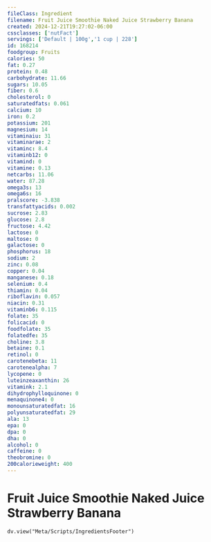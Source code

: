 ```yaml
---
fileClass: Ingredient
filename: Fruit Juice Smoothie Naked Juice Strawberry Banana
created: 2024-12-21T19:27:02-06:00
cssclasses: ['nutFact']
servings: ['Default | 100g','1 cup | 228']
id: 168214
foodgroup: Fruits
calories: 50
fat: 0.27
protein: 0.48
carbohydrate: 11.66
sugars: 10.05
fiber: 0.6
cholesterol: 0
saturatedfats: 0.061
calcium: 10
iron: 0.2
potassium: 201
magnesium: 14
vitaminaiu: 31
vitaminarae: 2
vitaminc: 8.4
vitaminb12: 0
vitamind: 0
vitamine: 0.13
netcarbs: 11.06
water: 87.28
omega3s: 13
omega6s: 16
pralscore: -3.838
transfattyacids: 0.002
sucrose: 2.83
glucose: 2.8
fructose: 4.42
lactose: 0
maltose: 0
galactose: 0
phosphorus: 18
sodium: 2
zinc: 0.08
copper: 0.04
manganese: 0.18
selenium: 0.4
thiamin: 0.04
riboflavin: 0.057
niacin: 0.31
vitaminb6: 0.115
folate: 35
folicacid: 0
foodfolate: 35
folatedfe: 35
choline: 3.8
betaine: 0.1
retinol: 0
carotenebeta: 11
carotenealpha: 7
lycopene: 0
luteinzeaxanthin: 26
vitamink: 2.1
dihydrophylloquinone: 0
menaquinone4: 0
monounsaturatedfat: 16
polyunsaturatedfat: 29
ala: 13
epa: 0
dpa: 0
dha: 0
alcohol: 0
caffeine: 0
theobromine: 0
200calorieweight: 400
---
```


# Fruit Juice Smoothie Naked Juice Strawberry Banana

```dataviewjs
dv.view("Meta/Scripts/IngredientsFooter")
```